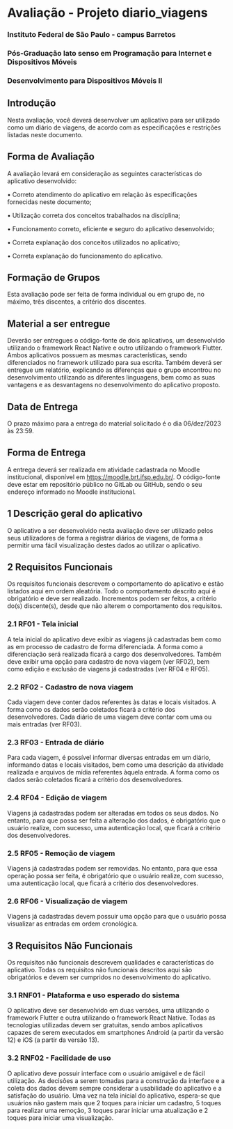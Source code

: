 # Avaliação - Projeto diario_viagens

### Instituto Federal de São Paulo - campus Barretos

### Pós-Graduação lato senso em Programação para Internet e Dispositivos Móveis

### Desenvolvimento para Dispositivos Móveis II

## Introdução

Nesta avaliação, você deverá desenvolver um aplicativo para ser utilizado como um diário de viagens, de acordo com as especificações e restrições listadas neste documento.

## Forma de Avaliação

A avaliação levará em consideração as seguintes características do aplicativo desenvolvido:

• Correto atendimento do aplicativo em relação às especificações fornecidas neste documento;

• Utilização correta dos conceitos trabalhados na disciplina;

• Funcionamento correto, eficiente e seguro do aplicativo desenvolvido;

• Correta explanação dos conceitos utilizados no aplicativo;

• Correta explanação do funcionamento do aplicativo.


## Formação de Grupos

Esta avaliação pode ser feita de forma individual ou em grupo de, no máximo, três discentes, a critério dos discentes.

## Material a ser entregue

Deverão ser entregues o código-fonte de dois aplicativos, um desenvolvido utilizando o framework React Native e outro utilizando o framework Flutter. Ambos aplicativos possuem as mesmas características, sendo diferenciados no framework utilizado para sua escrita. Também deverá ser entregue um relatório, explicando as diferenças que o grupo encontrou no desenvolvimento utilizando as diferentes linguagens, bem como as suas vantagens e as desvantagens no desenvolvimento do aplicativo proposto.

## Data de Entrega

O prazo máximo para a entrega do material solicitado é o dia 06/dez/2023 às 23:59.

## Forma de Entrega

A entrega deverá ser realizada em atividade cadastrada no Moodle institucional, disponível em https://moodle.brt.ifsp.edu.br/. O código-fonte deve estar em repositório público no GitLab ou GitHub, sendo o seu endereço informado no Moodle institucional.

## 1 Descrição geral do aplicativo

O aplicativo a ser desenvolvido nesta avaliação deve ser utilizado pelos seus utilizadores de forma a registrar diários de viagens, de forma a permitir uma fácil visualização destes dados ao utilizar o aplicativo.

## 2 Requisitos Funcionais

Os requisitos funcionais descrevem o comportamento do aplicativo e estão listados aqui em ordem aleatória. Todo o comportamento descrito aqui é obrigatório e deve ser realizado. Incrementos podem ser feitos, a critério do(s) discente(s), desde que não alterem o comportamento dos requisitos.

### 2.1 RF01 - Tela inicial

A tela inicial do aplicativo deve exibir as viagens já cadastradas bem como as em processo de cadastro de forma diferenciada. A forma como a diferenciação será realizada ficará a cargo dos desenvolvedores. Também deve exibir uma opção para cadastro de nova viagem (ver RF02), bem como edição e exclusão de viagens já cadastradas (ver RF04 e RF05).

### 2.2 RF02 - Cadastro de nova viagem

Cada viagem deve conter dados referentes às datas e locais visitados. A forma como os dados serão coletados ficará a critério dos desenvolvedores. Cada diário de uma viagem deve contar com uma ou mais entradas (ver RF03).

### 2.3 RF03 - Entrada de diário

Para cada viagem, é possível informar diversas entradas em um diário, informando datas e locais visitados, bem como uma descrição da atividade realizada e arquivos de mídia referentes àquela entrada. A forma como os dados serão coletados ficará a critério dos desenvolvedores.

### 2.4 RF04 - Edição de viagem

Viagens já cadastradas podem ser alteradas em todos os seus dados. No entanto, para que possa ser feita a alteração dos dados, é obrigatório que o usuário realize, com sucesso, uma autenticação local, que ficará a critério dos desenvolvedores.

### 2.5 RF05 - Remoção de viagem

Viagens já cadastradas podem ser removidas. No entanto, para que essa operação possa ser feita, é obrigatório que o usuário realize, com sucesso, uma autenticação local, que ficará a critério dos desenvolvedores.

### 2.6 RF06 - Visualização de viagem

Viagens já cadastradas devem possuir uma opção para que o usuário possa visualizar as entradas em ordem cronológica.

## 3 Requisitos Não Funcionais

Os requisitos não funcionais descrevem qualidades e características do aplicativo. Todas os requisitos não funcionais descritos aqui são obrigatórios e devem ser cumpridos no desenvolvimento do aplicativo.

### 3.1 RNF01 - Plataforma e uso esperado do sistema

O aplicativo deve ser desenvolvido em duas versões, uma utilizando o framework Flutter e outra utilizando o framework React Native. Todas as tecnologias utilizadas devem ser gratuitas, sendo ambos aplicativos capazes de serem executados em smartphones Android (a partir da versão 12) e iOS (a partir da versão 13).

### 3.2 RNF02 - Facilidade de uso

O aplicativo deve possuir interface com o usuário amigável e de fácil utilização. As decisões a serem tomadas para a construção da interface e a coleta dos dados devem sempre considerar a usabilidade do aplicativo e a satisfação do usuário. Uma vez na tela inicial do aplicativo, espera-se que usuários não gastem mais que 2 toques para iniciar um cadastro, 5 toques para realizar uma remoção, 3 toques parar iniciar uma atualização e 2 toques para iniciar uma visualização.

